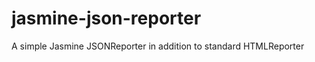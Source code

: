 jasmine-json-reporter
=====================

A simple Jasmine JSONReporter in addition to standard HTMLReporter
